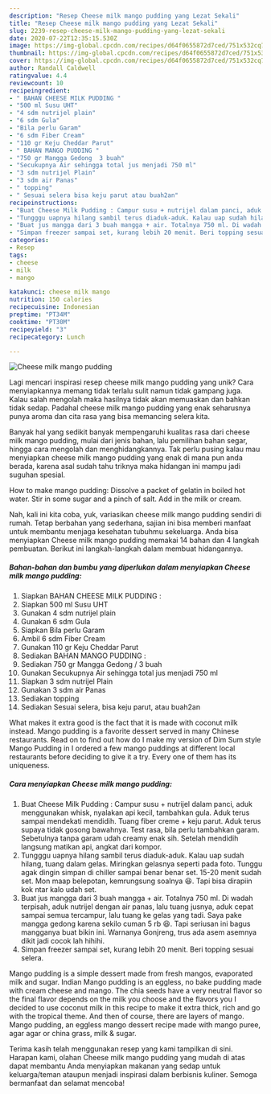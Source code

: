 ```yaml
---
description: "Resep Cheese milk mango pudding yang Lezat Sekali"
title: "Resep Cheese milk mango pudding yang Lezat Sekali"
slug: 2239-resep-cheese-milk-mango-pudding-yang-lezat-sekali
date: 2020-07-22T12:35:15.530Z
image: https://img-global.cpcdn.com/recipes/d64f0655872d7ced/751x532cq70/cheese-milk-mango-pudding-foto-resep-utama.jpg
thumbnail: https://img-global.cpcdn.com/recipes/d64f0655872d7ced/751x532cq70/cheese-milk-mango-pudding-foto-resep-utama.jpg
cover: https://img-global.cpcdn.com/recipes/d64f0655872d7ced/751x532cq70/cheese-milk-mango-pudding-foto-resep-utama.jpg
author: Randall Caldwell
ratingvalue: 4.4
reviewcount: 10
recipeingredient:
- " BAHAN CHEESE MILK PUDDING "
- "500 ml Susu UHT"
- "4 sdm nutrijel plain"
- "6 sdm Gula"
- "Bila perlu Garam"
- "6 sdm Fiber Cream"
- "110 gr Keju Cheddar Parut"
- " BAHAN MANGO PUDDING "
- "750 gr Mangga Gedong  3 buah"
- "Secukupnya Air sehingga total jus menjadi 750 ml"
- "3 sdm nutrijel Plain"
- "3 sdm air Panas"
- " topping"
- " Sesuai selera bisa keju parut atau buah2an"
recipeinstructions:
- "Buat Cheese Milk Pudding : Campur susu + nutrijel dalam panci, aduk menggunakan whisk, nyalakan api kecil, tambahkan gula. Aduk terus sampai mendekati mendidih. Tuang fiber creme + keju parut. Aduk terus supaya tidak gosong bawahnya. Test rasa, bila perlu tambahkan garam. Sebetulnya tanpa garam udah creamy enak sih. Setelah mendidih langsung matikan api, angkat dari kompor."
- "Tungggu uapnya hilang sambil terus diaduk-aduk. Kalau uap sudah hilang, tuang dalam gelas. Miringkan gelasnya seperti pada foto. Tunggu agak dingin simpan di chiller sampai benar benar set. 15-20 menit sudah set. Mon maap belepotan, kemrungsung soalnya 😆. Tapi bisa dirapiin kok ntar kalo udah set."
- "Buat jus mangga dari 3 buah mangga + air. Totalnya 750 ml. Di wadah terpisah, aduk nutrijel dengan air panas, lalu tuang jusnya, aduk cepat sampai semua tercampur, lalu tuang ke gelas yang tadi. Saya pake mangga gedong karena sekilo cuman 5 rb 😆. Tapi seriusan ini bagus mangganya buat bikin ini. Warnanya Gonjreng, trus ada asem asemnya dikit jadi cocok lah hihihi."
- "Simpan freezer sampai set, kurang lebih 20 menit. Beri topping sesuai selera."
categories:
- Resep
tags:
- cheese
- milk
- mango

katakunci: cheese milk mango 
nutrition: 150 calories
recipecuisine: Indonesian
preptime: "PT34M"
cooktime: "PT30M"
recipeyield: "3"
recipecategory: Lunch

---
```



![Cheese milk mango pudding](https://img-global.cpcdn.com/recipes/d64f0655872d7ced/751x532cq70/cheese-milk-mango-pudding-foto-resep-utama.jpg)

Lagi mencari inspirasi resep cheese milk mango pudding yang unik? Cara menyiapkannya memang tidak terlalu sulit namun tidak gampang juga. Kalau salah mengolah maka hasilnya tidak akan memuaskan dan bahkan tidak sedap. Padahal cheese milk mango pudding yang enak seharusnya punya aroma dan cita rasa yang bisa memancing selera kita.

Banyak hal yang sedikit banyak mempengaruhi kualitas rasa dari cheese milk mango pudding, mulai dari jenis bahan, lalu pemilihan bahan segar, hingga cara mengolah dan menghidangkannya. Tak perlu pusing kalau mau menyiapkan cheese milk mango pudding yang enak di mana pun anda berada, karena asal sudah tahu triknya maka hidangan ini mampu jadi suguhan spesial.

How to make mango pudding: Dissolve a packet of gelatin in boiled hot water. Stir in some sugar and a pinch of salt. Add in the milk or cream.


Nah, kali ini kita coba, yuk, variasikan cheese milk mango pudding sendiri di rumah. Tetap berbahan yang sederhana, sajian ini bisa memberi manfaat untuk membantu menjaga kesehatan tubuhmu sekeluarga. Anda bisa menyiapkan Cheese milk mango pudding memakai 14 bahan dan 4 langkah pembuatan. Berikut ini langkah-langkah dalam membuat hidangannya.

<!--inarticleads1-->

##### Bahan-bahan dan bumbu yang diperlukan dalam menyiapkan Cheese milk mango pudding:

1. Siapkan  BAHAN CHEESE MILK PUDDING :
1. Siapkan 500 ml Susu UHT
1. Gunakan 4 sdm nutrijel plain
1. Gunakan 6 sdm Gula
1. Siapkan Bila perlu Garam
1. Ambil 6 sdm Fiber Cream
1. Gunakan 110 gr Keju Cheddar Parut
1. Sediakan  BAHAN MANGO PUDDING :
1. Sediakan 750 gr Mangga Gedong / 3 buah
1. Gunakan Secukupnya Air sehingga total jus menjadi 750 ml
1. Siapkan 3 sdm nutrijel Plain
1. Gunakan 3 sdm air Panas
1. Sediakan  topping
1. Sediakan  Sesuai selera, bisa keju parut, atau buah2an


What makes it extra good is the fact that it is made with coconut milk instead. Mango pudding is a favorite dessert served in many Chinese restaurants. Read on to find out how do I make my version of Dim Sum style Mango Pudding in I ordered a few mango puddings at different local restaurants before deciding to give it a try. Every one of them has its uniqueness. 

<!--inarticleads2-->

##### Cara menyiapkan Cheese milk mango pudding:

1. Buat Cheese Milk Pudding : Campur susu + nutrijel dalam panci, aduk menggunakan whisk, nyalakan api kecil, tambahkan gula. Aduk terus sampai mendekati mendidih. Tuang fiber creme + keju parut. Aduk terus supaya tidak gosong bawahnya. Test rasa, bila perlu tambahkan garam. Sebetulnya tanpa garam udah creamy enak sih. Setelah mendidih langsung matikan api, angkat dari kompor.
1. Tungggu uapnya hilang sambil terus diaduk-aduk. Kalau uap sudah hilang, tuang dalam gelas. Miringkan gelasnya seperti pada foto. Tunggu agak dingin simpan di chiller sampai benar benar set. 15-20 menit sudah set. Mon maap belepotan, kemrungsung soalnya 😆. Tapi bisa dirapiin kok ntar kalo udah set.
1. Buat jus mangga dari 3 buah mangga + air. Totalnya 750 ml. Di wadah terpisah, aduk nutrijel dengan air panas, lalu tuang jusnya, aduk cepat sampai semua tercampur, lalu tuang ke gelas yang tadi. Saya pake mangga gedong karena sekilo cuman 5 rb 😆. Tapi seriusan ini bagus mangganya buat bikin ini. Warnanya Gonjreng, trus ada asem asemnya dikit jadi cocok lah hihihi.
1. Simpan freezer sampai set, kurang lebih 20 menit. Beri topping sesuai selera.


Mango pudding is a simple dessert made from fresh mangos, evaporated milk and sugar. Indian Mango pudding is an eggless, no bake pudding made with cream cheese and mango. The chia seeds have a very neutral flavor so the final flavor depends on the milk you choose and the flavors you I decided to use coconut milk in this recipe to make it extra thick, rich and go with the tropical theme. And then of course, there are layers of mango. Mango pudding, an eggless mango dessert recipe made with mango puree, agar agar or china grass, milk &amp; sugar. 

Terima kasih telah menggunakan resep yang kami tampilkan di sini. Harapan kami, olahan Cheese milk mango pudding yang mudah di atas dapat membantu Anda menyiapkan makanan yang sedap untuk keluarga/teman ataupun menjadi inspirasi dalam berbisnis kuliner. Semoga bermanfaat dan selamat mencoba!
